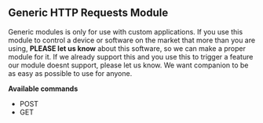 ## Generic HTTP Requests Module

Generic modules is only for use with custom applications. If you use this module to control a device or software on the market that more than you are using, <strong>PLEASE let us know</strong> about this software, so we can make a proper module for it. If we already support this and you use this to trigger a feature our module doesnt support, please let us know. We want companion to be as easy as possible to use for anyone.

**Available commands**

* POST
* GET

